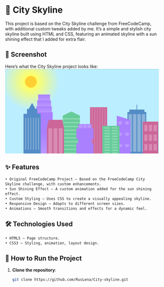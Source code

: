 # 🌆 City Skyline  

This project is based on the City Skyline challenge from FreeCodeCamp, with additional custom tweaks added by me. It’s a simple and stylish city skyline built using HTML and CSS, featuring an animated skyline with a sun shining effect that I added for extra flair.
## 📸 Screenshot

Here’s what the City Skyline project looks like:
<img src="Screenshot.png" alt="City Skyline Screenshot" width="600">

## ✨ Features

    • Original FreeCodeCamp Project – Based on the FreeCodeCamp City Skyline challenge, with custom enhancements.
    • Sun Shining Effect – A custom animation added for the sun shining effect.
    • Custom Styling – Uses CSS to create a visually appealing skyline.
    • Responsive Design – Adapts to different screen sizes.
    • Animations – Smooth transitions and effects for a dynamic feel.

## 🛠️ Technologies Used

    • HTML5 – Page structure.
    • CSS3 – Styling, animation, layout design.

## 🚀 How to Run the Project  

1. **Clone the repository**:  
   ```bash
   git clone https://github.com/RusLena/City-skyline.git